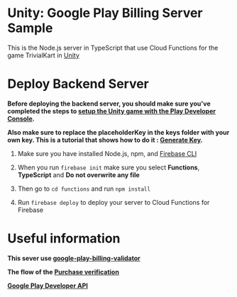 Unity: Google Play Billing Server Sample
=====================================================

This is the Node.js server in TypeScript that use Cloud Functions for the game TrivialKart in
[Unity](https://github.com/zkzhao333/play-unity-plugins/tree/master/GooglePlayPlugins/com.google.play.billing/Samples/TrivialKart)

# Deploy Backend Server

**Before deploying the backend server, you should make sure you've completed the steps to
[setup the Unity game with the Play Developer Console](https://github.com/zkzhao333/play-unity-plugins/blob/master/GooglePlayPlugins/com.google.play.billing/Samples/TrivialKart/README.md).**

**Also make sure to replace the placeholderKey in the keys folder with your own key. This is a tutorial that shows how to do it : [Generate Key](https://medium.com/androidhub/how-to-validate-in-app-purchase-subscription-on-your-node-js-backend-a2b823470034).**

1. Make sure you have installed Node.js, npm, and [Firebase CLI](https://firebase.google.com/docs/cli/)

2. When you run `firebase init` make sure you select **Functions**, **TypeScript** and **Do not overwrite any file**

3. Then go to `cd functions` and run `npm install`

4. Run `firebase deploy` to deploy your server to Cloud Functions for Firebase

# Useful information

**This sever use [google-play-billing-validator](https://www.npmjs.com/package/google-play-billing-validator)**

**The flow of the [Purchase verification](https://docs.unity3d.com/Manual/UnityIAPProcessingPurchases.html)**

**[Google Play Developer API](https://developers.google.com/android-publisher)**
